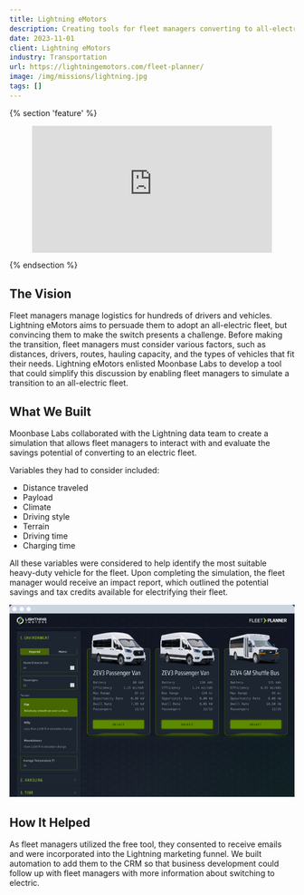 ```yaml
---
title: Lightning eMotors
description: Creating tools for fleet managers converting to all-electric vehicles.
date: 2023-11-01
client: Lightning eMotors
industry: Transportation
url: https://lightningemotors.com/fleet-planner/
image: /img/missions/lightning.jpg
tags: []
---
```


{% section 'feature' %}
<figure>
    <div style="padding:52.73% 0 0 0;position:relative;"><iframe width="560" height="315" src="https://www.youtube.com/embed/1BrvtglhWfQ?si=tdb5xqdRINP_LNVL" style="position:absolute;top:0;left:0;width:100%;height:100%;" frameborder="0" allow="autoplay; fullscreen; picture-in-picture" allowfullscreen></iframe></div>
</figure>
{% endsection %}


## The Vision

Fleet managers manage logistics for hundreds of drivers and vehicles. Lightning eMotors aims to persuade them to adopt an all-electric fleet, but convincing them to make the switch presents a challenge. Before making the transition, fleet managers must consider various factors, such as distances, drivers, routes, hauling capacity, and the types of vehicles that fit their needs. Lightning eMotors enlisted Moonbase Labs to develop a tool that could simplify this discussion by enabling fleet managers to simulate a transition to an all-electric fleet.

## What We Built

Moonbase Labs collaborated with the Lightning data team to create a simulation that allows fleet managers to interact with and evaluate the savings potential of converting to an electric fleet.

Variables they had to consider included:

- Distance traveled
- Payload
- Climate
- Driving style
- Terrain
- Driving time
- Charging time

All these variables were considered to help identify the most suitable heavy-duty vehicle for the fleet. Upon completing the simulation, the fleet manager would receive an impact report, which outlined the potential savings and tax credits available for electrifying their fleet.

![Example of simulation user interface](/img/missions/lightning-in-browser.jpg)

## How It Helped

As fleet managers utilized the free tool, they consented to receive emails and were incorporated into the Lightning marketing funnel. We built automation to add them to the CRM so that business development could follow up with fleet managers with more information about switching to electric.
